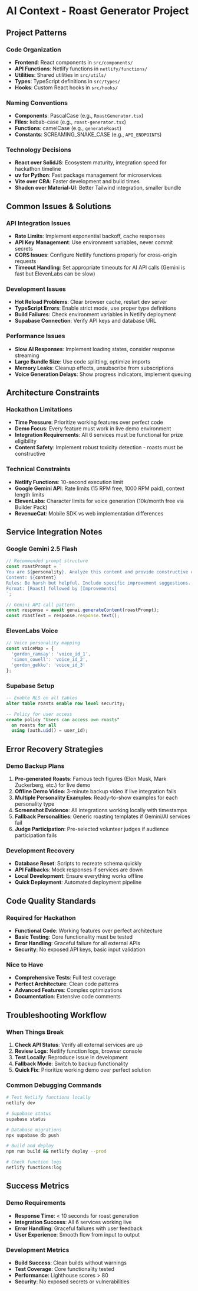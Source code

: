 # AI Context - Roast Generator Project

## Project Patterns

### Code Organization
- **Frontend**: React components in `src/components/`
- **API Functions**: Netlify functions in `netlify/functions/`
- **Utilities**: Shared utilities in `src/utils/`
- **Types**: TypeScript definitions in `src/types/`
- **Hooks**: Custom React hooks in `src/hooks/`

### Naming Conventions
- **Components**: PascalCase (e.g., `RoastGenerator.tsx`)
- **Files**: kebab-case (e.g., `roast-generator.tsx`)
- **Functions**: camelCase (e.g., `generateRoast`)
- **Constants**: SCREAMING_SNAKE_CASE (e.g., `API_ENDPOINTS`)

### Technology Decisions
- **React over SolidJS**: Ecosystem maturity, integration speed for hackathon timeline
- **uv for Python**: Fast package management for microservices
- **Vite over CRA**: Faster development and build times
- **Shadcn over Material-UI**: Better Tailwind integration, smaller bundle

## Common Issues & Solutions

### API Integration Issues
- **Rate Limits**: Implement exponential backoff, cache responses
- **API Key Management**: Use environment variables, never commit secrets
- **CORS Issues**: Configure Netlify functions properly for cross-origin requests
- **Timeout Handling**: Set appropriate timeouts for AI API calls (Gemini is fast but ElevenLabs can be slow)

### Development Issues
- **Hot Reload Problems**: Clear browser cache, restart dev server
- **TypeScript Errors**: Enable strict mode, use proper type definitions
- **Build Failures**: Check environment variables in Netlify deployment
- **Supabase Connection**: Verify API keys and database URL

### Performance Issues
- **Slow AI Responses**: Implement loading states, consider response streaming
- **Large Bundle Size**: Use code splitting, optimize imports
- **Memory Leaks**: Cleanup effects, unsubscribe from subscriptions
- **Voice Generation Delays**: Show progress indicators, implement queuing

## Architecture Constraints

### Hackathon Limitations
- **Time Pressure**: Prioritize working features over perfect code
- **Demo Focus**: Every feature must work in live demo environment
- **Integration Requirements**: All 6 services must be functional for prize eligibility
- **Content Safety**: Implement robust toxicity detection - roasts must be constructive

### Technical Constraints
- **Netlify Functions**: 10-second execution limit
- **Google Gemini API**: Rate limits (15 RPM free, 1000 RPM paid), context length limits
- **ElevenLabs**: Character limits for voice generation (10k/month free via Builder Pack)
- **RevenueCat**: Mobile SDK vs web implementation differences

## Service Integration Notes

### Google Gemini 2.5 Flash
```javascript
// Recommended prompt structure
const roastPrompt = `
You are ${personality}. Analyze this content and provide constructive criticism in your signature style.
Content: ${content}
Rules: Be harsh but helpful. Include specific improvement suggestions.
Format: [Roast] followed by [Improvements]
`;

// Gemini API call pattern
const response = await genai.generateContent(roastPrompt);
const roastText = response.response.text();
```

### ElevenLabs Voice
```javascript
// Voice personality mapping
const voiceMap = {
  'gordon_ramsay': 'voice_id_1',
  'simon_cowell': 'voice_id_2',
  'gordon_gekko': 'voice_id_3'
};
```

### Supabase Setup
```sql
-- Enable RLS on all tables
alter table roasts enable row level security;

-- Policy for user access
create policy "Users can access own roasts"
  on roasts for all
  using (auth.uid() = user_id);
```

## Error Recovery Strategies

### Demo Backup Plans
1. **Pre-generated Roasts**: Famous tech figures (Elon Musk, Mark Zuckerberg, etc.) for live demo
2. **Offline Demo Video**: 3-minute backup video if live integration fails
3. **Multiple Personality Examples**: Ready-to-show examples for each personality type
4. **Screenshot Evidence**: All integrations working locally with timestamps
5. **Fallback Personalities**: Generic roasting templates if Gemini/AI services fail
6. **Judge Participation**: Pre-selected volunteer judges if audience participation fails

### Development Recovery
- **Database Reset**: Scripts to recreate schema quickly
- **API Fallbacks**: Mock responses if services are down
- **Local Development**: Ensure everything works offline
- **Quick Deployment**: Automated deployment pipeline

## Code Quality Standards

### Required for Hackathon
- **Functional Code**: Working features over perfect architecture
- **Basic Testing**: Core functionality must be tested
- **Error Handling**: Graceful failure for all external APIs
- **Security**: No exposed API keys, basic input validation

### Nice to Have
- **Comprehensive Tests**: Full test coverage
- **Perfect Architecture**: Clean code patterns
- **Advanced Features**: Complex optimizations
- **Documentation**: Extensive code comments

## Troubleshooting Workflow

### When Things Break
1. **Check API Status**: Verify all external services are up
2. **Review Logs**: Netlify function logs, browser console
3. **Test Locally**: Reproduce issue in development
4. **Fallback Mode**: Switch to backup functionality
5. **Quick Fix**: Prioritize working demo over perfect solution

### Common Debugging Commands
```bash
# Test Netlify functions locally
netlify dev

# Supabase status
supabase status

# Database migrations
npx supabase db push

# Build and deploy
npm run build && netlify deploy --prod

# Check function logs
netlify functions:log
```

## Success Metrics

### Demo Requirements
- **Response Time**: < 10 seconds for roast generation
- **Integration Success**: All 6 services working live
- **Error Handling**: Graceful failures with user feedback
- **User Experience**: Smooth flow from input to output

### Development Metrics
- **Build Success**: Clean builds without warnings
- **Test Coverage**: Core functionality tested
- **Performance**: Lighthouse scores > 80
- **Security**: No exposed secrets or vulnerabilities
